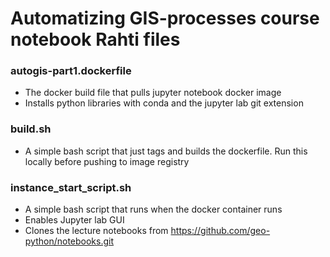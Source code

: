 # Automatizing GIS-processes course notebook Rahti files

### autogis-part1.dockerfile
  * The docker build file that pulls jupyter notebook docker image 
  * Installs python libraries with conda and the jupyter lab git extension 

### build.sh
  * A simple bash script that just tags and builds the dockerfile. Run this locally before pushing to image registry

### instance_start_script.sh
  * A simple bash script that runs when the docker container runs
  * Enables Jupyter lab GUI
  * Clones the lecture notebooks from https://github.com/geo-python/notebooks.git
